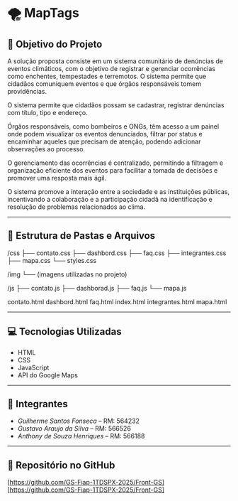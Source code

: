 # 🌪️ MapTags

## 📌 Objetivo do Projeto

A solução proposta consiste em um sistema comunitário de denúncias de eventos climáticos, com o objetivo de registrar e gerenciar ocorrências como enchentes, tempestades e terremotos. O sistema permite que cidadãos comuniquem eventos e que órgãos responsáveis tomem providências.

O sistema permite que cidadãos possam se cadastrar, registrar denúncias com título, tipo e endereço.

Órgãos responsáveis, como bombeiros e ONGs, têm acesso a um painel onde podem visualizar os eventos denunciados, filtrar por status e encaminhar aqueles que precisam de atenção, podendo adicionar observações ao processo.

O gerenciamento das ocorrências é centralizado, permitindo a filtragem e organização eficiente dos eventos para facilitar a tomada de decisões e promover uma resposta mais ágil.

O sistema promove a interação entre a sociedade e as instituições públicas, incentivando a colaboração e a participação cidadã na identificação e resolução de problemas relacionados ao clima.

---

## 📁 Estrutura de Pastas e Arquivos

/css
├── contato.css
├── dashbord.css
├── faq.css
├── integrantes.css
├── mapa.css
└── styles.css

/img
└── (imagens utilizadas no projeto)

/js
├── contato.js
├── dashborad.js
├── faq.js
└── mapa.js

contato.html
dashbord.html
faq.html
index.html
integrantes.html
mapa.html


---

## 💻 Tecnologias Utilizadas

- HTML
- CSS
- JavaScript
- API do Google Maps

---

## 👥 Integrantes

- *Guilherme Santos Fonseca* – RM: 564232  
- *Gustavo Araujo da Silva* – RM: 566526  
- *Anthony de Souza Henriques* – RM: 566188  

---

## 🔗 Repositório no GitHub

[https://github.com/GS-Fiap-1TDSPX-2025/Front-GS]
[https://github.com/GS-Fiap-1TDSPX-2025/Front-GS]